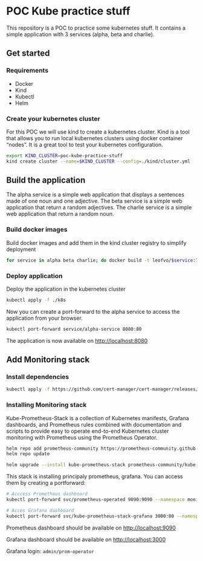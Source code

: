 # POC Kube practice stuff

This repository is a POC to practice some kubernetes stuff. It contains a simple application with 3 services (alpha, beta and charlie).

## Get started

### Requirements

- Docker
- Kind
- Kubectl
- Helm

### Create your kubernetes cluster

For this POC we will use kind to create a kubernetes cluster. Kind is a tool that allows you to run local kubernetes clusters using docker container “nodes”. It is a great tool to test your kubernetes configuration.

```bash
export KIND_CLUSTER=poc-kube-practice-stuff
kind create cluster --name=$KIND_CLUSTER --config=./kind/cluster.yml
```

## Build the application

The alpha service is a simple web application that displays a sentences made of one noun and one adjective. The beta service is a simple web application that return a random adjectives. The charlie service is a simple web application that return a random noun.

### Build docker images

Build docker images and add them in the kind cluster registry to simplify deployment

```bash
for service in alpha beta charlie; do docker build -t leofvo/$service:1.0.0 ./apps/$service && kind load docker-image leofvo/$service:1.0.0 -n $KIND_CLUSTER; done
```

### Deploy application

Deploy the application in the kubernetes cluster

```bash
kubectl apply -f ./k8s
```

Now you can create a port-forward to the alpha service to access the application from your browser.

```bash
kubectl port-forward service/alpha-service 8080:80
```

The application is now available on [http://localhost:8080](http://localhost:8080)

## Add Monitoring stack

### Install dependencies

```bash
kubectl apply -f https://github.com/cert-manager/cert-manager/releases/download/v1.8.2/cert-manager.yaml
```

### Installing Monitoring stack

Kube-Prometheus-Stack is a collection of Kubernetes manifests, Grafana dashboards, and Prometheus rules combined with documentation and scripts to provide easy to operate end-to-end Kubernetes cluster monitoring with Prometheus using the Prometheus Operator.

```bash
helm repo add prometheus-community https://prometheus-community.github.io/helm-charts
helm repo update
```

```bash
helm upgrade --install kube-prometheus-stack prometheus-community/kube-prometheus-stack -f helm/values-prometheus.yml --namespace monitoring --create-namespace
```

This stack is installing principaly prometheus, grafana. You can access them by creating a portforward:

```bash
# Acccess Prometheus dashboard
kubectl port-forward svc/prometheus-operated 9090:9090 --namespace monitoring

# Acces Grafana dashboard
kubectl port-forward svc/kube-prometheus-stack-grafana 3000:80 --namespace monitoring
```

Prometheus dashboard should be available on [http://localhost:9090](http://localhost:9090)

Grafana dashboard should be available on [http://localhost:3000](http://localhost:3000)

Grafana login: `admin/prom-operator`
